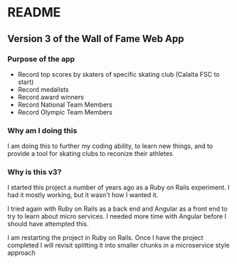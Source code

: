 # README

## Version 3 of the Wall of Fame Web App

### Purpose of the app

* Record top scores by skaters of specific skating club (Calalta FSC to start)
* Record medalists
* Record award winners
* Record National Team Members
* Record Olympic Team Members

### Why am I doing this

I am doing this to further my coding ability, to learn new things, and to provide a tool for skating clubs to reconize their athletes

### Why is this v3?

I started this project a number of years ago as a Ruby on Rails experiment. I had it mostly working, but it wasn't how I wanted it.

I tried again with Ruby on Rails as a back end and Angular as a front end to try to learn about micro services. I needed more time with Angular before I should have attempted this.

I am restarting the project in Ruby on Rails. Once I have the project completed I will revisit splitting it into smaller chunks in a microservice style approach
